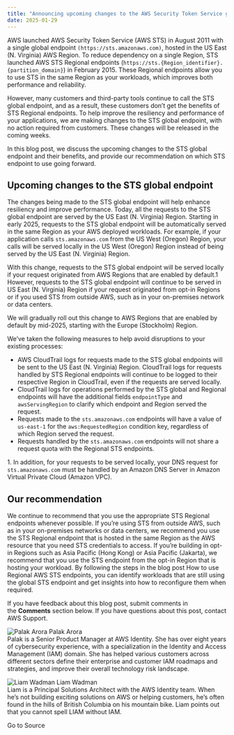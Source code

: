 ```yaml
---
title: "Announcing upcoming changes to the AWS Security Token Service global endpoint"
date: 2025-01-29
---
```


AWS launched AWS Security Token Service (AWS STS) in August 2011 with a single global endpoint `(https://sts.amazonaws.com)`, hosted in the US East (N. Virginia) AWS Region. To reduce dependency on a single Region, STS launched AWS STS Regional endpoints (`https://sts.{Region_identifier}.{partition_domain}`) in February 2015. These Regional endpoints allow you to use STS in the same Region as your workloads, which improves both performance and reliability.

However, many customers and third-party tools continue to call the STS global endpoint, and as a result, these customers don’t get the benefits of STS Regional endpoints. To help improve the resiliency and performance of your applications, we are making changes to the STS global endpoint, with no action required from customers. These changes will be released in the coming weeks.

In this blog post, we discuss the upcoming changes to the STS global endpoint and their benefits, and provide our recommendation on which STS endpoint to use going forward.

## Upcoming changes to the STS global endpoint

The changes being made to the STS global endpoint will help enhance resiliency and improve performance. Today, all the requests to the STS global endpoint are served by the US East (N. Virginia) Region. Starting in early 2025, requests to the STS global endpoint will be automatically served in the same Region as your AWS deployed workloads. For example, if your application calls `sts.amazonaws.com` from the US West (Oregon) Region, your calls will be served locally in the US West (Oregon) Region instead of being served by the US East (N. Virginia) Region.

With this change, requests to the STS global endpoint will be served locally if your request originated from AWS Regions that are enabled by default.1 However, requests to the STS global endpoint will continue to be served in US East (N. Virginia) Region if your request originated from opt-in Regions or if you used STS from outside AWS, such as in your on-premises network or data centers.

We will gradually roll out this change to AWS Regions that are enabled by default by mid-2025, starting with the Europe (Stockholm) Region.

We’ve taken the following measures to help avoid disruptions to your existing processes:

- AWS CloudTrail logs for requests made to the STS global endpoints will be sent to the US East (N. Virginia) Region. CloudTrail logs for requests handled by STS Regional endpoints will continue to be logged to their respective Region in CloudTrail, even if the requests are served locally.
- CloudTrail logs for operations performed by the STS global and Regional endpoints will have the additional fields `endpointType` and `awsServingRegion` to clarify which endpoint and Region served the request.
- Requests made to the `sts.amazonaws.com` endpoints will have a value of `us-east-1` for the `aws:RequestedRegion` condition key, regardless of which Region served the request.
- Requests handled by the `sts.amazonaws.com` endpoints will not share a request quota with the Regional STS endpoints.

1\. In addition, for your requests to be served locally, your DNS request for `sts.amazonaws.com` must be handled by an Amazon DNS Server in Amazon Virtual Private Cloud (Amazon VPC).

## Our recommendation

We continue to recommend that you use the appropriate STS Regional endpoints whenever possible. If you’re using STS from outside AWS, such as in your on-premises networks or data centers, we recommend you use the STS Regional endpoint that is hosted in the same Region as the AWS resource that you need STS credentials to access. If you’re building in opt-in Regions such as Asia Pacific (Hong Kong) or Asia Pacific (Jakarta), we recommend that you use the STS endpoint from the opt-in Region that is hosting your workload. By following the steps in the blog post How to use Regional AWS STS endpoints, you can identify workloads that are still using the global STS endpoint and get insights into how to reconfigure them when required.

If you have feedback about this blog post, submit comments in the **Comments** section below. If you have questions about this post, contact AWS Support.

![Palak Arora](https://d2908q01vomqb2.cloudfront.net/22d200f8670dbdb3e253a90eee5098477c95c23d/2023/01/30/pkarora.jpg) Palak Arora  
Palak is a Senior Product Manager at AWS Identity. She has over eight years of cybersecurity experience, with a specialization in the Identity and Access Management (IAM) domain. She has helped various customers across different sectors define their enterprise and customer IAM roadmaps and strategies, and improve their overall technology risk landscape.

![Liam Wadman](https://d2908q01vomqb2.cloudfront.net/22d200f8670dbdb3e253a90eee5098477c95c23d/2022/11/01/liwadman.jpg) Liam Wadman  
Liam is a Principal Solutions Architect with the AWS Identity team. When he’s not building exciting solutions on AWS or helping customers, he’s often found in the hills of British Columbia on his mountain bike. Liam points out that you cannot spell LIAM without IAM.

Go to Source
